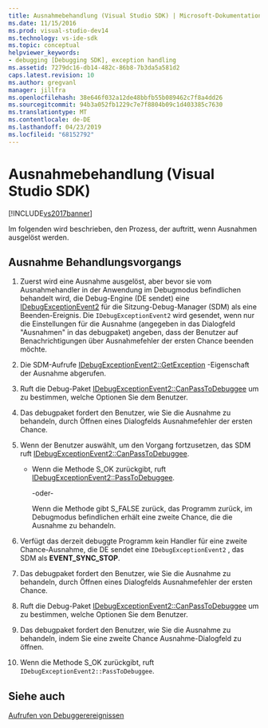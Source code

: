 ```yaml
---
title: Ausnahmebehandlung (Visual Studio SDK) | Microsoft-Dokumentation
ms.date: 11/15/2016
ms.prod: visual-studio-dev14
ms.technology: vs-ide-sdk
ms.topic: conceptual
helpviewer_keywords:
- debugging [Debugging SDK], exception handling
ms.assetid: 7279dc16-db14-482c-86b8-7b3da5a581d2
caps.latest.revision: 10
ms.author: gregvanl
manager: jillfra
ms.openlocfilehash: 38e646f032a12de48bbfb55b089462c7f8a4dd26
ms.sourcegitcommit: 94b3a052fb1229c7e7f8804b09c1d403385c7630
ms.translationtype: MT
ms.contentlocale: de-DE
ms.lasthandoff: 04/23/2019
ms.locfileid: "68152792"
---
```

# <a name="exception-handling-visual-studio-sdk"></a>Ausnahmebehandlung (Visual Studio SDK)
[!INCLUDE[vs2017banner](../../includes/vs2017banner.md)]

Im folgenden wird beschrieben, den Prozess, der auftritt, wenn Ausnahmen ausgelöst werden.  
  
## <a name="exception-handling-process"></a>Ausnahme Behandlungsvorgangs  
  
1. Zuerst wird eine Ausnahme ausgelöst, aber bevor sie vom Ausnahmehandler in der Anwendung im Debugmodus befindlichen behandelt wird, die Debug-Engine (DE sendet) eine [IDebugExceptionEvent2](../../extensibility/debugger/reference/idebugexceptionevent2.md) für die Sitzung-Debug-Manager (SDM) als eine Beenden-Ereignis. Die `IDebugExceptionEvent2` wird gesendet, wenn nur die Einstellungen für die Ausnahme (angegeben in das Dialogfeld "Ausnahmen" in das debugpaket) angeben, dass der Benutzer auf Benachrichtigungen über Ausnahmefehler der ersten Chance beenden möchte.  
  
2. Die SDM-Aufrufe [IDebugExceptionEvent2::GetException](../../extensibility/debugger/reference/idebugexceptionevent2-getexception.md) -Eigenschaft der Ausnahme abgerufen.  
  
3. Ruft die Debug-Paket [IDebugExceptionEvent2::CanPassToDebuggee](../../extensibility/debugger/reference/idebugexceptionevent2-canpasstodebuggee.md) um zu bestimmen, welche Optionen Sie dem Benutzer.  
  
4. Das debugpaket fordert den Benutzer, wie Sie die Ausnahme zu behandeln, durch Öffnen eines Dialogfelds Ausnahmefehler der ersten Chance.  
  
5. Wenn der Benutzer auswählt, um den Vorgang fortzusetzen, das SDM ruft [IDebugExceptionEvent2::CanPassToDebuggee](../../extensibility/debugger/reference/idebugexceptionevent2-canpasstodebuggee.md).  
  
    - Wenn die Methode S_OK zurückgibt, ruft [IDebugExceptionEvent2::PassToDebuggee](../../extensibility/debugger/reference/idebugexceptionevent2-passtodebuggee.md).  
  
         -oder-  
  
         Wenn die Methode gibt S_FALSE zurück, das Programm zurück, im Debugmodus befindlichen erhält eine zweite Chance, die die Ausnahme zu behandeln.  
  
6. Verfügt das derzeit debuggte Programm kein Handler für eine zweite Chance-Ausnahme, die DE sendet eine `IDebugExceptionEvent2` , das SDM als **EVENT_SYNC_STOP**.  
  
7. Das debugpaket fordert den Benutzer, wie Sie die Ausnahme zu behandeln, durch Öffnen eines Dialogfelds Ausnahmefehler der ersten Chance.  
  
8. Ruft die Debug-Paket [IDebugExceptionEvent2::CanPassToDebuggee](../../extensibility/debugger/reference/idebugexceptionevent2-canpasstodebuggee.md) um zu bestimmen, welche Optionen Sie dem Benutzer.  
  
9. Das debugpaket fordert den Benutzer, wie Sie die Ausnahme zu behandeln, indem Sie eine zweite Chance Ausnahme-Dialogfeld zu öffnen.  
  
10. Wenn die Methode S_OK zurückgibt, ruft `IDebugExceptionEvent2::PassToDebuggee`.  
  
## <a name="see-also"></a>Siehe auch  
 [Aufrufen von Debuggerereignissen](../../extensibility/debugger/calling-debugger-events.md)
